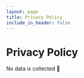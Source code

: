 ```yaml
---
layout: page
title: Privacy Policy
include_in_header: false
---
```


# Privacy Policy

No data is collected 🦄